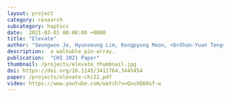 ```yaml
---
layout: project
category: research
subcategory: haptics
date:  2021-03-01 00:00:00 +0000
title: "Elevate"
author: "Seungwoo Je, Hyunseung Lim, Kongpyung Moon, <b>Shan-Yuan Teng</b>, Jas Brooks, Pedro Lopes, and Andrea Bianchi"
description:  a walkable pin-array.
publication:  "CHI 2021 Paper"
thumbnail: /projects/elevate_thumbnail.jpg
doi: https://doi.org/10.1145/3411764.3445454
paper: /projects/elevate-chi21.pdf
video: https://www.youtube.com/watch?v=QvuVQ68uf-w
---
```

